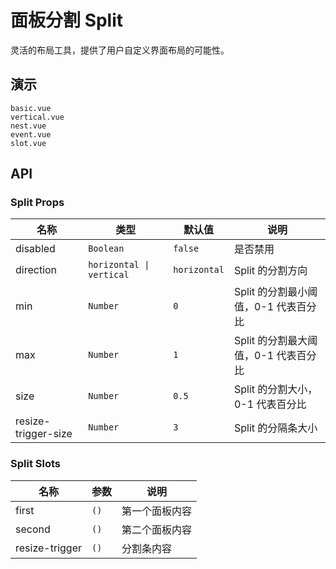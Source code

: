 # 面板分割 Split

灵活的布局工具，提供了用户自定义界面布局的可能性。

## 演示

```demo
basic.vue
vertical.vue
nest.vue
event.vue
slot.vue
```

## API

### Split Props

| 名称 | 类型 | 默认值 | 说明 |
| --- | --- | --- | --- |
| disabled | `Boolean` | `false` | 是否禁用 |
| direction | `horizontal \| vertical` | `horizontal` | Split 的分割方向 |
| min | `Number` | `0` | Split 的分割最小阈值，0-1 代表百分比 |
| max | `Number` | `1` | Split 的分割最大阈值，0-1 代表百分比 |
| size | `Number` | `0.5` | Split 的分割大小，0-1 代表百分比 |
| resize-trigger-size | `Number` | `3` | Split 的分隔条大小 |

### Split Slots

| 名称           | 参数 | 说明           |
| -------------- | ---- | -------------- |
| first          | `()` | 第一个面板内容 |
| second         | `()` | 第二个面板内容 |
| resize-trigger | `()` | 分割条内容     |
